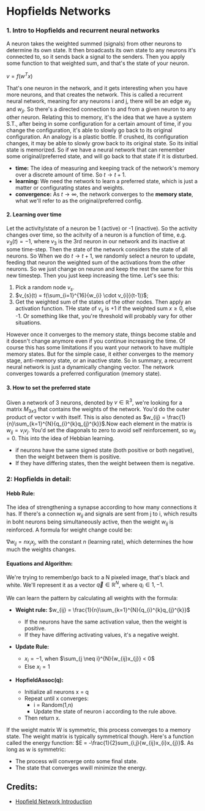 # Hopfields Networks


### 1. Intro to Hopfields and recurrent neural networks 
A neuron takes the weighted summed (signals) from other neurons to determine its own state. It then broadcasts its own state to any neurons it's connected to, so it sends back a signal to the senders. Then you apply some function to that weighted sum, and that's the state of your neuron.

$v = f(w^{T}x)$

That's one neuron in the network, and it gets interesting when you have more neurons, and that creates the network. This is called a recurrent neural network, meaning for any neurons i and j, there will be an edge $w_{ij}$ and $w_{ji}$. So there's a directed connection to and from a given neuron to any other neuron. Relating this to memory, it's the idea that we have a system S.T., after being in some configuration for a certain amount of time, if you change the configuration, it's able to slowly go back to its original configuration. An analogy is a plastic bottle. If crushed, its configuration changes, it may be able to slowly grow back to its original state. So its initial state is memorized. So if we have a neural network that can remember some original/preferred state, and will go back to that state if it is disturbed.

- **time:** The idea of measuring and keeping track of the network's memory over a discrete amount of time. So $t \rightarrow t+1$.
- **learning:** We need the network to learn a preferred state, which is just a matter or configurating states and weights.
- **convergence:** As $t \rightarrow \infty$, the network converges to the **memory state**, what we'll refer to as the original/preferred config.

#### 2. Learning over time
Let the activity/state of a neuron be 1 (active) or -1 (inactive). So the activity changes over time, so the acitvity of a neuron is a function of time, e.g. $v_{3}(t)=-1$, where $v_{3}$ is the 3rd neuron in our network and its inactive at some time-step. Then the state of the network considers the state of all neurons. So When we do $t \rightarrow t+1$, we randomly select a neuron to update, feeding that neuron the weighted sum of the activations from the other neurons. So we just change on neuron and keep the rest the same for this new timestep. Then you just keep increasing the time. Let's see this:

  1. Pick a random node $v_{s}$.
  1. $v_{s}(t) = f(\sum_{i=1}^{16}{w_{i} \cdot v_{i}}(t-1))$; 
  2. Get the weighted sum of the states of the other nodes. Then apply an activation function. THe state of $v_{s}$ is +1 if the weighted sum $x \geq 0$, else -1. Or something like that, you're threshold will probably vary for other situations.

However once it converges to the memory state, things become stable and it doesn't change anymore even if you continue increasing the time. Of course this has some limitations if you want your network to have multiple memory states. But for the simple case, it either converges to the memory stage, anti-memory state, or an inactive state. So in summary, a recurrent neural network is just a dynamically changing vector. The network converges towards a preferred configuration (memory state).

#### 3. How to set the preferred state
Given a network of 3 neurons, denoted by $v \in \mathbb{R}^{3}$, we're looking for a matrix $M_{3x3}$ that contains the weights of the network. You'd do the outer product of vector v with itself. This is also denoted as $w_{ij} = \frac{1}{n}\sum_{k=1}^{N}{q_{i}^{k}q_{j}^{k}}$.Now each element in the matrix is $w_{ij} = v_{i}v_{j}$. You'd set the diagonals to zero to avoid self reinforcement, so $w_{ii} = 0$. This into the idea of Hebbian learning.

- if neurons have the same signed state (both positive or both negative), then the weight between them is positive. 
- If they have differing states, then the weight between them is negative.


### 2: Hopfields in detail:

#### Hebb Rule:
The idea of strengthening a synapse according to how many connections it has. If there's a connection $w_{ij}$ and signals are sent from j to i, which results in boht neurons being simultaneously active, then the weight $w_{ij}$ is reinforced. A formula for weight change could be:

$\nabla{w_{ij}} = nx_{i}x_{j}$, with the constant $n$ (learning rate), which determines the how much the weights changes.

#### Equations and Algorithm:
We're trying to remember/go back to a N pixeled image, that's black and white. We'll represent it as a vector $\vec{q} \in \mathbb{R}^{N}$, where $q_{i} \in {1, -1}$.

We can learn the pattern by calculating all weights with the formula:

- **Weight rule:** $w_{ij} = \frac{1}{n}\sum_{k=1}^{N}{q_{i}^{k}q_{j}^{k}}$

  - If the neurons have the same activation value, then the weight is positive.
  - If they have differing activating values, it's a negative weight.
- **Update Rule:** 
    - $x_{i} = -1$, when $\sum_{j \neq i}^{N}{w_{ij}x_{j}} < 0$
    - Else $x_{i}=1$
- **HopfieldAssoc(q):**
  - Initialize all neurons x = q
  - Repeat until x converges:
    - i = Random(1,n)
    - Update the state of neuron i according to the rule above.
  - Then return x.

If the weight matrix W is symmetric, this process converges to a memory state. The weight matrix is typically symmetrical though. Here's a function called the energy function: $E = -\frac{1}{2}sum_{i,j}{w_{ij}x_{i}x_{j}}$. As long as w is symmetric:
  - The process will converge onto some final state.
  - The state that converges wwill minimize the energy.


## Credits:
- [Hopfield Network Introduction](https://www.youtube.com/watch?v=piF6D6CQxUw)